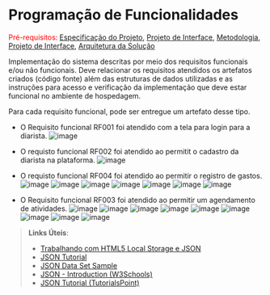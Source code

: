 # Programação de Funcionalidades

<span style="color:red">Pré-requisitos: <a href="2-Especificação do Projeto.md"> Especificação do Projeto</a></span>, <a href="3-Projeto de Interface.md"> Projeto de Interface</a>, <a href="4-Metodologia.md"> Metodologia</a>, <a href="3-Projeto de Interface.md"> Projeto de Interface</a>, <a href="5-Arquitetura da Solução.md"> Arquitetura da Solução</a>

Implementação do sistema descritas por meio dos requisitos funcionais e/ou não funcionais. Deve relacionar os requisitos atendidos os artefatos criados (código fonte) além das estruturas de dados utilizadas e as instruções para acesso e verificação da implementação que deve estar funcional no ambiente de hospedagem.

Para cada requisito funcional, pode ser entregue um artefato desse tipo.

* O Requisito funcional RF001 foi atendido com a tela para login para a diarista.
 ![image](https://github.com/ICEI-PUC-Minas-PMV-ADS/pmv-ads-2024-1-e4-proj-dad-t3-diarista/assets/108501459/5ed919af-b7e8-465e-a50b-94245c45a54b)

* O requisto funcional RF002 foi atendido ao permitit o cadastro da diarista na plataforma.
 ![image](https://github.com/ICEI-PUC-Minas-PMV-ADS/pmv-ads-2024-1-e4-proj-dad-t3-diarista/assets/108501459/cd7b9c27-8dc2-44be-a506-52d620258302)


* O requisto funcional RF004 foi atendido ao permitir o registro de gastos.
  ![image](https://github.com/ICEI-PUC-Minas-PMV-ADS/pmv-ads-2024-1-e4-proj-dad-t3-diarista/assets/108501459/00f4949d-b001-4946-8d9a-e1c5cd5ce4e2)
  ![image](https://github.com/ICEI-PUC-Minas-PMV-ADS/pmv-ads-2024-1-e4-proj-dad-t3-diarista/assets/108501459/fe7cab42-fe74-4441-a6e9-f625ba8360b4)
  ![image](https://github.com/ICEI-PUC-Minas-PMV-ADS/pmv-ads-2024-1-e4-proj-dad-t3-diarista/assets/108501459/2b4f2034-d1b0-4cda-b4cb-677aecd3cbc0)
  ![image](https://github.com/ICEI-PUC-Minas-PMV-ADS/pmv-ads-2024-1-e4-proj-dad-t3-diarista/assets/108501459/b5aa879a-84b8-4c26-8221-359d67f0b3a9)
  ![image](https://github.com/ICEI-PUC-Minas-PMV-ADS/pmv-ads-2024-1-e4-proj-dad-t3-diarista/assets/108501459/c2515595-0757-4125-9163-1020bde3f2c8)
  ![image](https://github.com/ICEI-PUC-Minas-PMV-ADS/pmv-ads-2024-1-e4-proj-dad-t3-diarista/assets/108501459/a4dda763-bb4b-4cda-a311-a1c2fe12524d)
  ![image](https://github.com/ICEI-PUC-Minas-PMV-ADS/pmv-ads-2024-1-e4-proj-dad-t3-diarista/assets/108501459/44fe6a9c-4ea1-46f6-86b0-0c3be33377c2)

* O Requisito funcional RF003 foi atendido ao permitir um agendamento de atividades.
  ![image](https://github.com/ICEI-PUC-Minas-PMV-ADS/pmv-ads-2024-1-e4-proj-dad-t3-diarista/assets/108501459/1eb7c5ba-1684-420e-9124-c5d72277edc8)
  ![image](https://github.com/ICEI-PUC-Minas-PMV-ADS/pmv-ads-2024-1-e4-proj-dad-t3-diarista/assets/108501459/b5ff9f2e-c4de-4d01-bbd4-0534b5f8163d)
  ![image](https://github.com/ICEI-PUC-Minas-PMV-ADS/pmv-ads-2024-1-e4-proj-dad-t3-diarista/assets/108501459/84cedc3a-26d4-4031-ab2b-37d4bcb1d78d)
  ![image](https://github.com/ICEI-PUC-Minas-PMV-ADS/pmv-ads-2024-1-e4-proj-dad-t3-diarista/assets/108501459/712ece7b-41f1-4c9c-a569-d4ca87e16e59)
  ![image](https://github.com/ICEI-PUC-Minas-PMV-ADS/pmv-ads-2024-1-e4-proj-dad-t3-diarista/assets/108501459/cbc64315-d717-4e01-a247-d156fca09b9f)
  ![image](https://github.com/ICEI-PUC-Minas-PMV-ADS/pmv-ads-2024-1-e4-proj-dad-t3-diarista/assets/108501459/6e2fb6bc-76b0-4b03-a93b-8a2618690f2b)
  ![image](https://github.com/ICEI-PUC-Minas-PMV-ADS/pmv-ads-2024-1-e4-proj-dad-t3-diarista/assets/108501459/3401b601-f1dc-40f0-bf39-b81807b8366a)
  ![image](https://github.com/ICEI-PUC-Minas-PMV-ADS/pmv-ads-2024-1-e4-proj-dad-t3-diarista/assets/108501459/cbadeef7-83d8-4d8f-9b4f-124c66fa3d16)
  ![image](https://github.com/ICEI-PUC-Minas-PMV-ADS/pmv-ads-2024-1-e4-proj-dad-t3-diarista/assets/108501459/496d81bb-5dfc-41a5-9dcb-bea00719966b)



> **Links Úteis**:
>
> - [Trabalhando com HTML5 Local Storage e JSON](https://www.devmedia.com.br/trabalhando-com-html5-local-storage-e-json/29045)
> - [JSON Tutorial](https://www.w3resource.com/JSON)
> - [JSON Data Set Sample](https://opensource.adobe.com/Spry/samples/data_region/JSONDataSetSample.html)
> - [JSON - Introduction (W3Schools)](https://www.w3schools.com/js/js_json_intro.asp)
> - [JSON Tutorial (TutorialsPoint)](https://www.tutorialspoint.com/json/index.htm)
